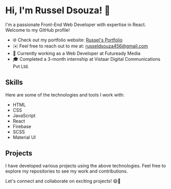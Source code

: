 # Hi, I'm Russel Dsouza! 👋

I'm a passionate Front-End Web Developer with expertise in React. Welcome to my GitHub profile!

- 🌐 Check out my portfolio website: [Russel's Portfolio](https://russel-portfolio.web.app/)
- ✉️ Feel free to reach out to me at: russeldsouza456@gmail.com
- 💼 Currently working as a Web Developer at Futuready Media
- 🎓 Completed a 3-month internship at Vistaar Digital Communications Pvt Ltd.

## Skills

Here are some of the technologies and tools I work with:

- HTML
- CSS
- JavaScript
- React
- Firebase
- SCSS
- Material UI

## Projects

I have developed various projects using the above technologies. Feel free to explore my repositories to see my work and contributions.

Let's connect and collaborate on exciting projects! 😄🚀
